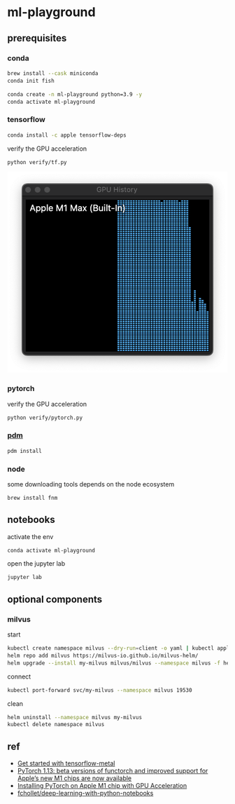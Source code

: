 # ml-playground

## prerequisites

### conda

```sh
brew install --cask miniconda
conda init fish
```

```sh
conda create -n ml-playground python=3.9 -y
conda activate ml-playground
```

### tensorflow

```sh
conda install -c apple tensorflow-deps
```

verify the GPU acceleration

```sh
python verify/tf.py
```

![tf gpu verification](assets/verify_tf_gpu.png)

### pytorch

verify the GPU acceleration

```sh
python verify/pytorch.py
```

### [pdm](https://pdm.fming.dev/latest/)

```sh
pdm install
```

### node

some downloading tools depends on the node ecosystem

```sh
brew install fnm
```

## notebooks

activate the env

```sh
conda activate ml-playground
```

open the jupyter lab

```sh
jupyter lab
```

## optional components

### milvus

start

```sh
kubectl create namespace milvus --dry-run=client -o yaml | kubectl apply -f -
helm repo add milvus https://milvus-io.github.io/milvus-helm/
helm upgrade --install my-milvus milvus/milvus --namespace milvus -f helm/milvus/values.yaml
```

connect

```sh
kubectl port-forward svc/my-milvus --namespace milvus 19530
```

clean

```sh
helm uninstall --namespace milvus my-milvus
kubectl delete namespace milvus
```

## ref

- [Get started with tensorflow-metal](https://developer.apple.com/metal/tensorflow-plugin/)
- [PyTorch 1.13: beta versions of functorch and improved support for Apple’s new M1 chips are now available](https://github.com/pytorch/pytorch/releases/tag/v1.13.0)
- [Installing PyTorch on Apple M1 chip with GPU Acceleration](https://towardsdatascience.com/installing-pytorch-on-apple-m1-chip-with-gpu-acceleration-3351dc44d67c)
- [fchollet/deep-learning-with-python-notebooks](https://github.com/fchollet/deep-learning-with-python-notebooks)
